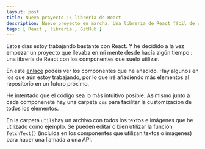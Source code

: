 ```yaml
---
layout: post
title: Nuevo proyecto :\ librería de React
description: Nuevo proyecto en marcha. Una libreria de React fácil de utilizar y customizar
tags: [ React , libreria , GitHub ]
---
```


Estos días estoy trabajando bastante con React. Y he decidido a la vez empezar un proyecto que llevaba en mi mente desde hacía algún tiempo : una librería de React con los componentes que suelo utilizar. 

En este [enlace](https://github.com/BdeVallejo/react-library) podéis ver los componentes que he añadido. Hay algunos en los que aún estoy trabajando, por lo que iré añadiendo más elementos al repositorio en un futuro próximo.

He intentado que el código sea lo más intuitivo posible. Asimismo junto a cada componenete hay una carpeta `css` para facilitar la customización de todos los elementos. 

En la carpeta `utils`hay un archivo con todos los textos e imágenes que he utilizado como ejemplo. Se pueden editar o bien utilizar la función `fetchText()` (incluída en los componentes que utilizan textos o imágenes) para hacer una llamada a una API. 

